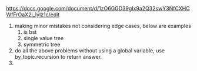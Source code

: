 https://docs.google.com/document/d/1zO6GGD39gIx9a2Q32swY3NfCXHCWfFrOaX2i_lylz1c/edit


1. making minor mistakes not considering edge cases, below are examples
   1. is bst
   2. single value tree
   3. symmetric tree
2. do all the above problems without using a global variable, use by_topic.recursion to return answer.
3. 